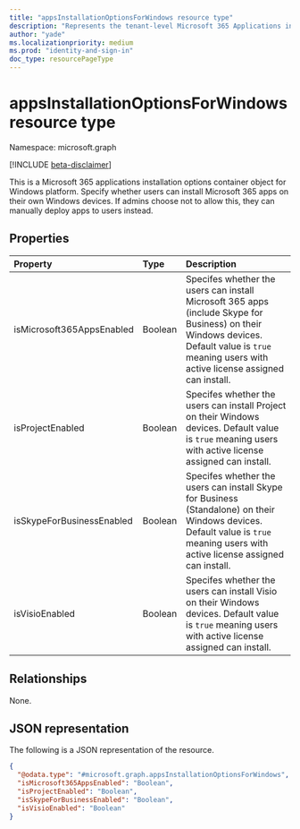 ```yaml
---
title: "appsInstallationOptionsForWindows resource type"
description: "Represents the tenant-level Microsoft 365 Applications installation options for Windows platform."
author: "yade"
ms.localizationpriority: medium
ms.prod: "identity-and-sign-in"
doc_type: resourcePageType
---
```


# appsInstallationOptionsForWindows resource type

Namespace: microsoft.graph

[!INCLUDE [beta-disclaimer](../../includes/beta-disclaimer.md)]

This is a Microsoft 365 applications installation options container object for Windows platform. Specify whether users can install Microsoft 365 apps on their own Windows devices. If admins choose not to allow this, they can manually deploy apps to users instead.

## Properties
|Property|Type|Description|
|:---|:---|:---|
| isMicrosoft365AppsEnabled | Boolean | Specifes whether the users can install Microsoft 365 apps (include Skype for Business) on their Windows devices. Default value is `true` meaning users with active license assigned can install. |
| isProjectEnabled| Boolean | Specifes whether the users can install Project on their Windows devices. Default value is `true` meaning users with active license assigned can install. |
| isSkypeForBusinessEnabled | Boolean | Specifes whether the users can install Skype for Business (Standalone) on their Windows devices. Default value is `true` meaning users with active license assigned can install. |
| isVisioEnabled | Boolean | Specifes whether the users can install Visio on their Windows devices. Default value is `true` meaning users with active license assigned can install. |

## Relationships
None.

## JSON representation
The following is a JSON representation of the resource.
<!-- {
  "blockType": "resource",
  "@odata.type": "microsoft.graph.appsInstallationOptionsForWindows"
}
-->
``` json
{
  "@odata.type": "#microsoft.graph.appsInstallationOptionsForWindows",
  "isMicrosoft365AppsEnabled": "Boolean",
  "isProjectEnabled": "Boolean",
  "isSkypeForBusinessEnabled": "Boolean",
  "isVisioEnabled": "Boolean"
}
```
